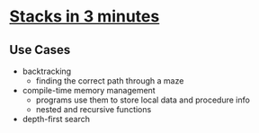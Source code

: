 # [Stacks in 3 minutes](https://youtu.be/KcT3aVgrrpU)

## Use Cases
- backtracking
	- finding the correct path through a maze
- compile-time memory management
	- programs use them to store local data and procedure info
	- nested and recursive functions
- depth-first search